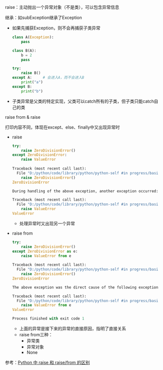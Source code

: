 raise：主动抛出一个异常对象（不是类），可以包含异常信息



继承：如subException继承了Exception

- 如果先捕获Exception，则不会再捕获子类异常

  ```python
  class A(Exception):
      pass
  
  class B(A):
      b = 2
      pass
  
  try:
      raise B()
  except A:		# 会进入A，而不会进入B
      print("a")
  except B:
      print("b")
  ```

- 子类异常是父类的特定实现，父类可以catch所有的子类，但子类只能catch自己的类



raise from & raise

打印内容不同，体现在except、else、finally中又出现异常时

- raise

  ```python
  try:
      raise ZeroDivisionError()
  except ZeroDivisionError:
      raise ValueError
      
  Traceback (most recent call last):
    File "D:/python/code/library/python/python-self #in progress/basic/8.异常/exception_mod.py", line 17, in <module>
      raise ZeroDivisionError()
  ZeroDivisionError
  
  During handling of the above exception, another exception occurred:
  
  Traceback (most recent call last):
    File "D:/python/code/library/python/python-self #in progress/basic/8.异常/exception_mod.py", line 19, in <module>
      raise ValueError
  ValueError
  ```
  - 处理异常时又出现另一个异常

- raise from

  ```python
  try:
      raise ZeroDivisionError()
  except ZeroDivisionError as e:
      raise ValueError from e
      
  Traceback (most recent call last):
    File "D:/python/code/library/python/python-self #in progress/basic/8.异常/exception_mod.py", line 17, in <module>
      raise ZeroDivisionError()
  ZeroDivisionError
  
  The above exception was the direct cause of the following exception:
  
  Traceback (most recent call last):
    File "D:/python/code/library/python/python-self #in progress/basic/8.异常/exception_mod.py", line 19, in <module>
      raise ValueError from e
  ValueError
  
  Process finished with exit code 1
  ```

  - 上面的异常是接下来的异常的直接原因，指明了直接关系
  - raise from三种：
    - 异常类
    - 异常对象
    - None



参考：[Python 中 raise 和 raise/from 的区别](https://blog.csdn.net/jpch89/article/details/84315444)









